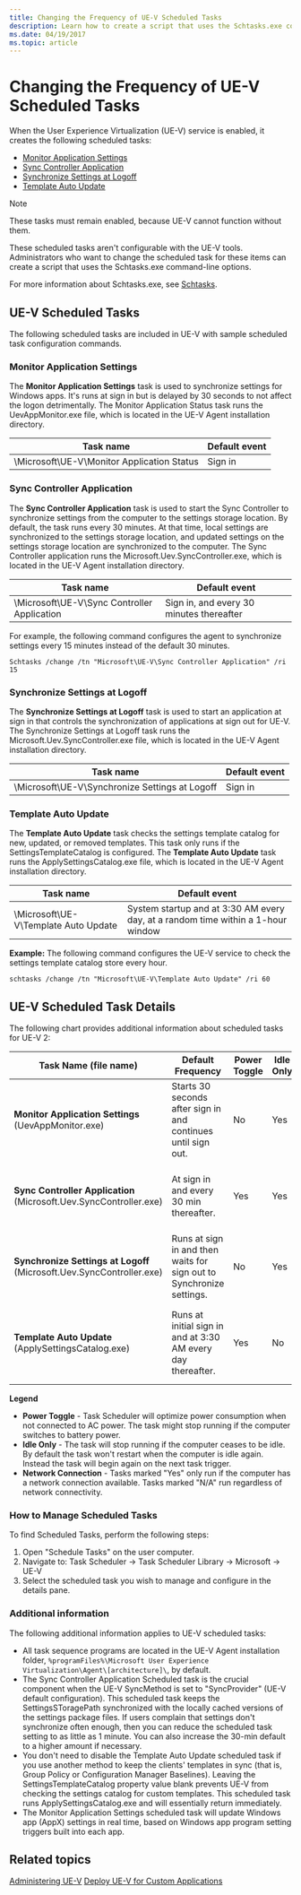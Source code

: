 ```yaml
---
title: Changing the Frequency of UE-V Scheduled Tasks
description: Learn how to create a script that uses the Schtasks.exe command-line options so you can change the frequency of UE-V scheduled tasks.
ms.date: 04/19/2017
ms.topic: article
---
```


# Changing the Frequency of UE-V Scheduled Tasks

When the User Experience Virtualization (UE-V) service is enabled, it creates the following scheduled tasks:

- [Monitor Application Settings](#monitor-application-settings)
- [Sync Controller Application](#sync-controller-application)
- [Synchronize Settings at Logoff](#synchronize-settings-at-logoff)
- [Template Auto Update](#template-auto-update)

> [!NOTE]
> These tasks must remain enabled, because UE-V cannot function without them.

These scheduled tasks aren't configurable with the UE-V tools. Administrators who want to change the scheduled task for these items can create a script that uses the Schtasks.exe command-line options.

For more information about Schtasks.exe, see [Schtasks](/previous-versions/windows/it-pro/windows-server-2012-R2-and-2012/cc725744(v=ws.11)).

## UE-V Scheduled Tasks

The following scheduled tasks are included in UE-V with sample scheduled task configuration commands.

### Monitor Application Settings

The **Monitor Application Settings** task is used to synchronize settings for Windows apps. It's runs at sign in but is delayed by 30 seconds to not affect the logon detrimentally. The Monitor Application Status task runs the UevAppMonitor.exe file, which is located in the UE-V Agent installation directory.

|Task name|Default event|
|--- |--- |
|\Microsoft\UE-V\Monitor Application Status|Sign in|

### Sync Controller Application

The **Sync Controller Application** task is used to start the Sync Controller to synchronize settings from the computer to the settings storage location. By default, the task runs every 30 minutes. At that time, local settings are synchronized to the settings storage location, and updated settings on the settings storage location are synchronized to the computer. The Sync Controller application runs the Microsoft.Uev.SyncController.exe, which is located in the UE-V Agent installation directory.

|Task name|Default event|
|--- |--- |
|\Microsoft\UE-V\Sync Controller Application|Sign in, and every 30 minutes thereafter|

For example, the following command configures the agent to synchronize settings every 15 minutes instead of the default 30 minutes.

```console
Schtasks /change /tn "Microsoft\UE-V\Sync Controller Application" /ri 15
```

### Synchronize Settings at Logoff

The **Synchronize Settings at Logoff** task is used to start an application at sign in that controls the synchronization of applications at sign out for UE-V. The Synchronize Settings at Logoff task runs the Microsoft.Uev.SyncController.exe file, which is located in the UE-V Agent installation directory.

|Task name|Default event|
|--- |--- |
|\Microsoft\UE-V\Synchronize Settings at Logoff|Sign in|

### Template Auto Update

The **Template Auto Update** task checks the settings template catalog for new, updated, or removed templates. This task only runs if the SettingsTemplateCatalog is configured. The **Template Auto Update** task runs the ApplySettingsCatalog.exe file, which is located in the UE-V Agent installation directory.

|Task name|Default event|
|--- |--- |
|\Microsoft\UE-V\Template Auto Update|System startup and at 3:30 AM every day, at a random time within a 1-hour window|

**Example:** The following command configures the UE-V service to check the settings template catalog store every hour.

```console
schtasks /change /tn "Microsoft\UE-V\Template Auto Update" /ri 60
```

## UE-V Scheduled Task Details

The following chart provides additional information about scheduled tasks for UE-V 2:

|Task Name (file name)|Default Frequency|Power Toggle|Idle Only|Network Connection|Description|
|--- |--- |--- |--- |--- |--- |
|**Monitor Application Settings** (UevAppMonitor.exe)|Starts 30 seconds after sign in and continues until sign out.|No|Yes|N/A|Synchronizes settings for Windows (AppX) apps.|
|**Sync Controller Application** (Microsoft.Uev.SyncController.exe)|At sign in and every 30 min thereafter.|Yes|Yes|Only if Network is connected|Starts the Sync Controller that synchronizes local settings with the settings storage location.|
|**Synchronize Settings at Logoff** (Microsoft.Uev.SyncController.exe)|Runs at sign in and then waits for sign out to Synchronize settings.|No|Yes|N/A|Start an application at sign in that controls the synchronization of applications at sign out.|
|**Template Auto Update** (ApplySettingsCatalog.exe)|Runs at initial sign in and at 3:30 AM every day thereafter.|Yes|No|N/A|Checks the settings template catalog for new, updated, or removed templates. This task only runs if SettingsTemplateCatalog is configured.|

**Legend**

- **Power Toggle** - Task Scheduler will optimize power consumption when not connected to AC power. The task might stop running if the computer switches to battery power.
- **Idle Only** - The task will stop running if the computer ceases to be idle. By default the task won't restart when the computer is idle again. Instead the task will begin again on the next task trigger.
- **Network Connection** - Tasks marked "Yes" only run if the computer has a network connection available. Tasks marked "N/A" run regardless of network connectivity.

### How to Manage Scheduled Tasks

To find Scheduled Tasks, perform the following steps:

1.  Open "Schedule Tasks" on the user computer.
1.  Navigate to: Task Scheduler -&gt; Task Scheduler Library -&gt; Microsoft -&gt; UE-V
1.  Select the scheduled task you wish to manage and configure in the details pane.

### Additional information

The following additional information applies to UE-V scheduled tasks:

- All task sequence programs are located in the UE-V Agent installation folder, `%programFiles%\Microsoft User Experience Virtualization\Agent\[architecture]\`, by default.
- The Sync Controller Application Scheduled task is the crucial component when the UE-V SyncMethod is set to "SyncProvider" (UE-V default configuration). This scheduled task keeps the SettingsSToragePath synchronized with the locally cached versions of the settings package files. If users complain that settings don't synchronize often enough, then you can reduce the scheduled task setting to as little as 1 minute.  You can also increase the 30-min default to a higher amount if necessary.
- You don't need to disable the Template Auto Update scheduled task if you use another method to keep the clients' templates in sync (that is, Group Policy or Configuration Manager Baselines). Leaving the SettingsTemplateCatalog property value blank prevents UE-V from checking the settings catalog for custom templates. This scheduled task runs ApplySettingsCatalog.exe and will essentially return immediately.
- The Monitor Application Settings scheduled task will update Windows app (AppX) settings in real time, based on Windows app program setting triggers built into each app.

## Related topics

[Administering UE-V](uev-administering-uev.md)
[Deploy UE-V for Custom Applications](uev-deploy-uev-for-custom-applications.md)
